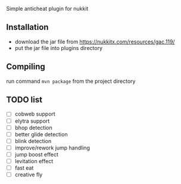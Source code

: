 Simple anticheat plugin for nukkit

Installation
--------------
- download the jar file from https://nukkitx.com/resources/gac.119/
- put the jar file into plugins directory

Compiling
--------------
run command
``mvn package``
from the project directory

TODO list
--------------
- [ ] cobweb support
- [ ] elytra support
- [ ] bhop detection
- [ ] better glide detection
- [ ] blink detection
- [ ] improve/rework jump handling
- [ ] jump boost effect
- [ ] levitation effect
- [ ] fast eat
- [ ] creative fly